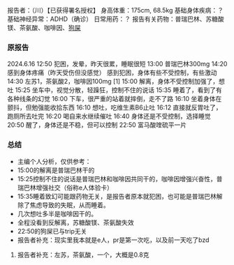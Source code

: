 ﻿报告者：（川）【已获得署名授权】
身高体重：175cm, 68.5kg
基础身体疾病：？
基础神经异常：ADHD（确诊）
日常用药：？
报告有关药物：普瑞巴林、苏糖酸镁、茶氨酸、咖啡因、[狗屎](https://overspeed.wiki/QTP/)

### 原报告
2024.6.16
12:50 犯困，发晕，昨天很累，睡眠很短
13:00 普瑞巴林300mg
14:20 感到身体疼痛（昨天受伤但没感觉） 感到犯困，身体有些不受控制，有些激动
14:30 左苏1，茶氨酸2，咖啡因100mg [1]
15:00 解离，身体不受控制加强了，想吐
15:25 坐车中，视觉分散，轻躁狂，控制不住的说话
15:35 睡着了，看到了有各种线条的幻觉
16:00 下车，很严重的站着就摔倒，走不了路
16:10 坐着身体在颤抖，但勉强能收拾东西
16:10 想吐，吃维生素B6止吐
16:12 直接就反胃吐了，跑厕所去吐完
16:20 喝自来水继续催吐
16:40 身体还是不受控制，选择睡觉
20:50 醒了，身体还是不稳，但可以控制
22:50 富马酸喹硫平一片

### 总结
- 主编个人分析，仅供参考：
- 15:00的解离是普瑞巴林干的
- 15:25控制不住的说话是普瑞巴林和咖啡因共同干的，咖啡因增强兴奋性，普瑞巴林增强社交（俗称e人体验卡）
- 15:35睡着致幻可能跟药物无关，是报告者原本就犯困，也可能是普瑞巴林解除了焦虑导致的失眠，从而睡着。
- 几次想吐多半是咖啡因干的。
- 全程没看到反解离，苏糖酸镁、茶氨酸失效
- 22:50的狗屎已与trip无关
- 报告者补充：现实里我本就是e人，pr是第一次吃，以及前一天吃了bzd

1.	报告者补充：左苏，茶氨酸，一个，大概是0.8克

